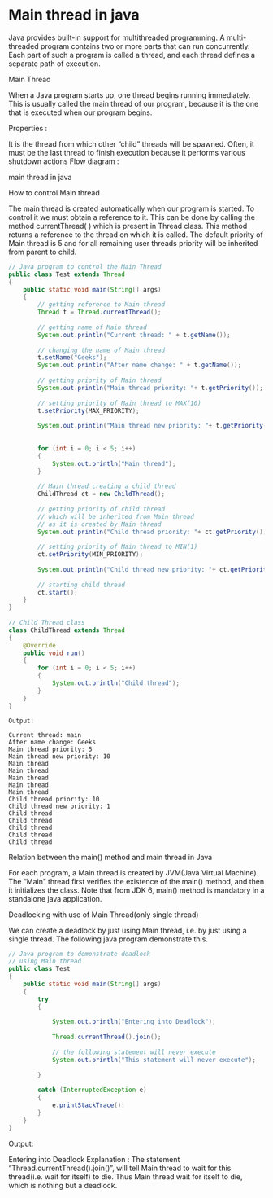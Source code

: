 <h1>Main thread in java</h1>

Java provides built-in support for multithreaded programming. A multi-threaded program contains two or more parts that can run concurrently. Each part of such a program is called a thread, and each thread defines a separate path of execution.

Main Thread

When a Java program starts up, one thread begins running immediately. This is usually called the main thread of our program, because it is the one that is executed when our program begins.

Properties :

It is the thread from which other “child” threads will be spawned.
Often, it must be the last thread to finish execution because it performs various shutdown actions
Flow diagram :

main thread in java

How to control Main thread

The main thread is created automatically when our program is started. To control it we must obtain a reference to it. This can be done by calling the method currentThread( ) which is present in Thread class. This method returns a reference to the thread on which it is called. The default priority of Main thread is 5 and for all remaining user threads priority will be inherited from parent to child.

```java
// Java program to control the Main Thread 
public class Test extends Thread 
{ 
    public static void main(String[] args) 
    { 
        // getting reference to Main thread 
        Thread t = Thread.currentThread(); 
          
        // getting name of Main thread 
        System.out.println("Current thread: " + t.getName()); 
          
        // changing the name of Main thread 
        t.setName("Geeks"); 
        System.out.println("After name change: " + t.getName()); 
          
        // getting priority of Main thread 
        System.out.println("Main thread priority: "+ t.getPriority()); 
          
        // setting priority of Main thread to MAX(10) 
        t.setPriority(MAX_PRIORITY); 
          
        System.out.println("Main thread new priority: "+ t.getPriority()); 
          
          
        for (int i = 0; i < 5; i++) 
        { 
            System.out.println("Main thread"); 
        } 
          
        // Main thread creating a child thread 
        ChildThread ct = new ChildThread(); 
          
        // getting priority of child thread 
        // which will be inherited from Main thread 
        // as it is created by Main thread 
        System.out.println("Child thread priority: "+ ct.getPriority()); 
          
        // setting priority of Main thread to MIN(1) 
        ct.setPriority(MIN_PRIORITY); 
          
        System.out.println("Child thread new priority: "+ ct.getPriority()); 
          
        // starting child thread 
        ct.start(); 
    } 
} 
  
// Child Thread class 
class ChildThread extends Thread 
{ 
    @Override
    public void run()  
    { 
        for (int i = 0; i < 5; i++) 
        { 
            System.out.println("Child thread"); 
        } 
    } 
} 
```
```text 
Output:

Current thread: main
After name change: Geeks
Main thread priority: 5
Main thread new priority: 10
Main thread
Main thread
Main thread
Main thread
Main thread
Child thread priority: 10
Child thread new priority: 1
Child thread
Child thread
Child thread
Child thread
Child thread
```

Relation between the main() method and main thread in Java

For each program, a Main thread is created by JVM(Java Virtual Machine). The “Main” thread first verifies the existence of the main() method, and then it initializes the class. Note that from JDK 6, main() method is mandatory in a standalone java application.

Deadlocking with use of Main Thread(only single thread)

We can create a deadlock by just using Main thread, i.e. by just using a single thread. The following java program demonstrate this.

```java
// Java program to demonstrate deadlock 
// using Main thread 
public class Test  
{ 
    public static void main(String[] args) 
    { 
        try
        { 
              
            System.out.println("Entering into Deadlock"); 
              
            Thread.currentThread().join(); 
              
            // the following statement will never execute 
            System.out.println("This statement will never execute"); 
              
        }  
          
        catch (InterruptedException e)  
        { 
            e.printStackTrace(); 
        } 
    } 
} 
```
Output:

Entering into Deadlock
Explanation :
The statement “Thread.currentThread().join()”, will tell Main thread to wait for this thread(i.e. wait for itself) to die. Thus Main thread wait for itself to die, which is nothing but a deadlock.